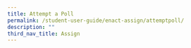 ```yaml
---
title: Attempt a Poll
permalink: /student-user-guide/enact-assign/attemptpoll/
description: ""
third_nav_title: Assign
---
```


